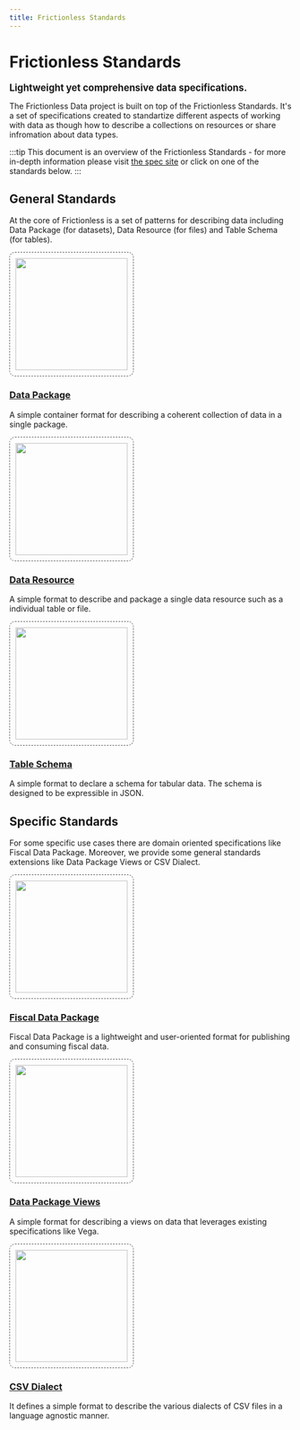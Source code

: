 ```yaml
---
title: Frictionless Standards
---
```


# Frictionless Standards

<big><strong>Lightweight yet comprehensive data specifications.</strong></big>

The Frictionless Data project is built on top of the Frictionless Standards. It's a set of specifications created to standartize different aspects of working with data as though how to describe a collections on resources or share infromation about data types.

:::tip
This document is an overview of the Frictionless Standards - for more in-depth information please visit [the spec site](https://specs.frictionlessdata.io/) or click on one of the standards below.
:::

## General Standards

At the core of Frictionless is a set of patterns for describing data including Data Package (for datasets), Data Resource (for files) and Table Schema (for tables).

<div class="main-section black-text">
<div class="features flex flex-row flex-wrap py-4">

   <!-- Data Package -->
   <div class="w-full md:w-1/3 feature flex justify-center">
     <div class="px-8 text-center">
       <a href="https://specs.frictionlessdata.io/data-package/" target="blank">
         <img src="/img/standards/data-package.png" style="width: 200px; border:dashed 1px #555; padding: 10px; border-radius: 10px;" />
         <h3>Data Package</h3>
       </a>
       <p>A simple container format for describing a coherent collection of data in a single package.</p>
     </div>
   </div>

   <!-- Data Resource -->
   <div class="w-full md:w-1/3 feature flex justify-center">
     <div class="px-8 text-center">
       <a href="https://specs.frictionlessdata.io/data-resource/" target="blank">
         <img src="/img/standards/data-resource.png" style="width: 200px; border:dashed 1px #555; padding: 10px; border-radius: 10px;" />
         <h3>Data Resource</h3>
       </a>
       <p>A simple format to describe and package a single data resource such as a individual table or file.</p>
     </div>
   </div>

   <!-- Table Schema -->
   <div class="w-full md:w-1/3 feature flex justify-center">
     <div class="px-8 text-center">
       <a href="https://specs.frictionlessdata.io/table-schema/" target="blank">
         <img src="/img/standards/table-schema.png" style="width: 200px; border:dashed 1px #555; padding: 10px; border-radius: 10px;" />
         <h3>Table Schema</h3>
       </a>
       <p>A simple format to declare a schema for tabular data. The schema is designed to be expressible in JSON.</p>
     </div>
   </div>

</div>
</div>

## Specific Standards

For some specific use cases there are domain oriented specifications like Fiscal Data Package. Moreover, we provide some general standards extensions like Data Package Views or CSV Dialect.

<div class="main-section black-text">
<div class="features flex flex-row flex-wrap py-4">

   <!-- Fiscal Data Package -->
   <div class="w-full md:w-1/3 feature flex justify-center">
     <div class="px-8 text-center">
       <a href="https://specs.frictionlessdata.io/fiscal-data-package/" target="blank">
         <img src="/img/standards/fiscal-data-package.png" style="width: 200px; border:dashed 1px #555; padding: 10px; border-radius: 10px;" />
         <h3>Fiscal Data Package</h3>
       </a>
       <p>Fiscal Data Package is a lightweight and user-oriented format for publishing and consuming fiscal data.</p>
     </div>
   </div>

   <!-- Data Package Views -->
   <div class="w-full md:w-1/3 feature flex justify-center">
     <div class="px-8 text-center">
       <a href="https://specs.frictionlessdata.io/views/" target="blank">
         <img src="/img/standards/data-package-views.png" style="width: 200px; border:dashed 1px #555; padding: 10px; border-radius: 10px;" />
         <h3>Data Package Views</h3>
       </a>
       <p>A simple format for describing a views on data that leverages existing specifications like Vega.</p>
     </div>
   </div>

   <!-- CSV Dialect -->
   <div class="w-full md:w-1/3 feature flex justify-center">
     <div class="px-8 text-center">
       <a href="https://specs.frictionlessdata.io/csv-dialect/" target="blank">
         <img src="/img/standards/csv-dialect.png" style="width: 200px; border:dashed 1px #555; padding: 10px; border-radius: 10px;" />
         <h3>CSV Dialect</h3>
       </a>
       <p>It defines a simple format to describe the various dialects of CSV files in a language agnostic manner.</p>
     </div>
   </div>

</div>
</div>
